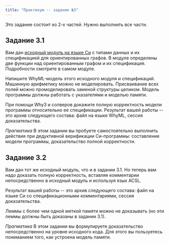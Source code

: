 ```yaml
---
title: "Практикум -- задание №3"
---
```


Это задание состоит из 2-х частей. Нужно выполнить все части.

## Задание 3.1

Вам дан <a href="graph.c" download>исходный модуль на языке Си</a> с типами данных
и их спецификацией для ориентированных графов. В модуле
определены две функции над ориентированным графом и их
спецификация. Подробности смотрите в самом модуле.

Напишите WhyML-модель этого исходного модуля и спецификаций.
Машинную арифметику можно не моделировать. Присваивание всех
полей можно промоделировать заменой структуры целиком.
Модель программы должны работать с указателями и моделью памяти.

При помощи Why3 и солверов докажите полную корректность модели
программы относительно ее спецификации. Результат вашей работы
-- это архив следующего состава: файл на языке WhyML, сессия
доказательства.

_Прагматика_ В этом задании вы пробуете самостоятельно
выполнить действия при дедуктивной верификации Си-программы:
составление модели программы, доказательство полной корректности.

## Задание 3.2

Вам дан тот же исходный модуль, что и в задании 3.1. Но теперь
вам надо доказать полную корректность, вставляя комментарии
непосредственно в исходный модуль и используя язык ACSL.

Результат вашей работы -- это архив следующего состава:
файл на языке Си со спецификационными комментариями,
сессия доказательства.

Леммы с более чем одной меткой памяти можно не доказывать
(но эти леммы должны быть доказаны в задании 3.1).

_Прагматика_ В этом задании вы формулируете доказательство
непосредственно на уровне исходного кода. Для этого
вы пользуетесь пониманием того, как устроена модель памяти.
